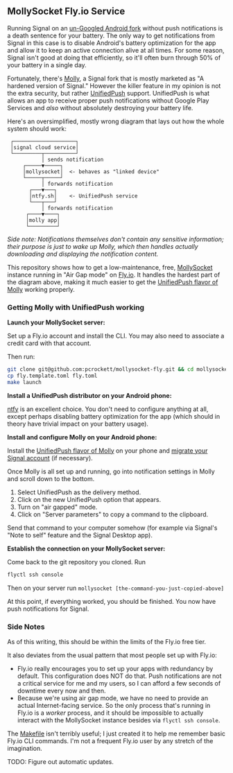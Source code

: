 ## MollySocket Fly.io Service

Running Signal on an [un-Googled Android fork](https://grapheneos.org/) without push notifications
is a death sentence for your battery. The only way to get notifications from Signal in this case is
to disable Android's battery optimization for the app and allow it to keep an active connection
alive at all times. For some reason, Signal isn't good at doing that efficiently, so it'll often
burn through 50% of your battery in a single day.

Fortunately, there's [Molly](https://molly.im/), a Signal fork that is mostly marketed as "A
hardened version of Signal." However the killer feature in my opinion is not the extra security, but
rather [UnifiedPush](https://unifiedpush.org/) support. UnifiedPush is what allows an app to receive
proper push notifications without Google Play Services and _also_ without absolutely destroying your
battery life.

Here's an oversimplified, mostly wrong diagram that lays out how the whole system should work:

```plaintext
 ┌────────────────────┐
 │signal cloud service│
 └─────────┬──────────┘
           │ sends notification
     ┌─────▼─────┐
     │mollysocket│  <- behaves as "linked device"
     └─────┬─────┘
           │ forwards notification
       ┌───▼───┐
       │ntfy.sh│    <- UnifiedPush service
       └───┬───┘
           │ forwards notification
      ┌────▼────┐
      │molly app│
      └─────────┘
```

_Side note: Notifications themselves don't contain any sensitive information; their purpose is just
to wake up Molly, which then handles actually downloading and displaying the notification content._

This repository shows how to get a low-maintenance, free, [MollySocket](https://github.com/mollyim/mollysocket)
instance running in "Air Gap mode" on [Fly.io](https://fly.io/). It handles the hardest part of the
diagram above, making it much easier to get the [UnifiedPush flavor of Molly](https://github.com/mollyim/mollyim-android-unifiedpush)
working properly.

### Getting Molly with UnifiedPush working

**Launch your MollySocket server:**

Set up a Fly.io account and install the CLI. You may also need to associate a credit card with that
account.

Then run:

```bash
git clone git@github.com:pcrockett/mollysocket-fly.git && cd mollysocket-fly
cp fly.template.toml fly.toml
make launch
```

**Install a UnifiedPush distributor on your Android phone:**

[ntfy](https://f-droid.org/en/packages/io.heckel.ntfy/) is an excellent choice. You don't need to
configure anything at all, except perhaps disabling battery optimization for the app (which should
in theory have trivial impact on your battery usage).

**Install and configure Molly on your Android phone:**

Install the [UnifiedPush flavor of Molly](https://github.com/mollyim/mollyim-android-unifiedpush)
on your phone and [migrate your Signal account](https://github.com/mollyim/mollyim-android/wiki/Migrating-From-Signal)
(if necessary).

Once Molly is all set up and running, go into notification settings in Molly and scroll down to the
bottom.

1. Select UnifiedPush as the delivery method.
2. Click on the new UnifiedPush option that appears.
3. Turn on "air gapped" mode.
4. Click on "Server parameters" to copy a command to the clipboard.

Send that command to your computer somehow (for example via Signal's "Note to self" feature and the
Signal Desktop app).

**Establish the connection on your MollySocket server:**

Come back to the git repository you cloned. Run

```bash
flyctl ssh console
```

Then on your server run `mollysocket [the-command-you-just-copied-above]`

At this point, if everything worked, you should be finished. You now have push notifications for
Signal.

### Side Notes

As of this writing, this should be within the limits of the Fly.io free tier.

It also deviates from the usual pattern that most people set up with Fly.io:

* Fly.io really encourages you to set up your apps with redundancy by default. This configuration
    does NOT do that. Push notifications are not a critical service for me and my users, so I can
    afford a few seconds of downtime every now and then.
* Because we're using air gap mode, we have no need to provide an actual Internet-facing service. So
    the only process that's running in Fly.io is a _worker_ process, and it should be impossible to
    actually interact with the MollySocket instance besides via `flyctl ssh console`.

The [Makefile](Makefile) isn't terribly useful; I just created it to help me remember basic Fly.io
CLI commands. I'm not a frequent Fly.io user by any stretch of the imagination.

TODO: Figure out automatic updates.
